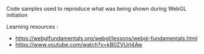 Code samples used to reproduce what was being shown during WebGL initiation

Learning resources :

* https://webglfundamentals.org/webgl/lessons/webgl-fundamentals.html
* https://www.youtube.com/watch?v=kB0ZVUrI4Aw
